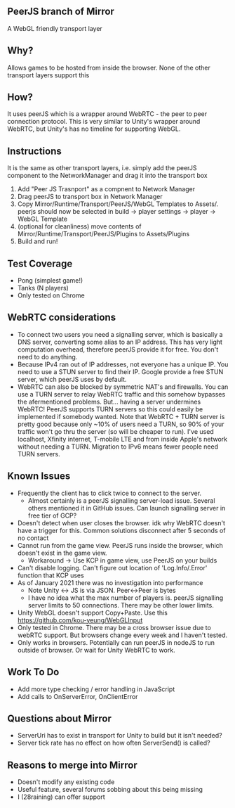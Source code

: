 ## PeerJS branch of Mirror
A WebGL friendly transport layer

## Why?
Allows games to be hosted from inside the browser. None of the other transport layers support this

## How?
It uses peerJS which is a wrapper around WebRTC - the peer to peer connection protocol. This is very similar to Unity's wrapper around WebRTC, but Unity's has no timeline for supporting WebGL.

## Instructions
It is the same as other transport layers, i.e. simply add the peerJS component to the NetworkManager and drag it into the transport box
1. Add "Peer JS Trasnport" as a compnent to Network Manager
2. Drag peerJS to transport box in Network Manager
3. Copy Mirror/Runtime/Transport/PeerJS/WebGL Templates to Assets/. peerjs should now be selected in build -> player settings -> player -> WebGL Template 
4. (optional for cleanliness) move contents of Mirror/Runtime/Transport/PeerJS/Plugins to Assets/Plugins
5. Build and run!

## Test Coverage
- Pong (simplest game!)
- Tanks (N players)
- Only tested on Chrome

## WebRTC considerations
- To connect two users you need a signalling server, which is basically a DNS server, converting some alias to an IP address. This has very light computation overhead, therefore peerJS provide it for free. You don't need to do anything.
- Because IPv4 ran out of IP addresses, not everyone has a unique IP. You need to use a STUN server to find their IP. Google provide a free STUN server, which peerJS uses by default.
- WebRTC can also be blocked by symmetric NAT's and firewalls. You can use a TURN server to relay WebRTC traffic and this somehow bypasses the afermentioned problems. But... having a server undermines WebRTC! PeerJS supports TURN servers so this could easily be implemented if somebody wanted. Note that WebRTC + TURN server is pretty good because only ~10% of users need a TURN, so 90% of your traffic won't go thru the server (so will be cheaper to run). I've used localhost, Xfinity internet, T-mobile LTE and from inside Apple's network without needing a TURN. Migration to IPv6 means fewer people need TURN servers.

## Known Issues
- Frequently the client has to click twice to connect to the server.
   - Almost certainly is a peerJS signalling server-load issue. Several others mentioned it in GitHub issues. Can launch signalling server in free tier of GCP?
- Doesn't detect when user closes the browser. idk why WebRTC doesn't have a trigger for this. Common solutions disconnect after 5 seconds of no contact
- Cannot run from the game view. PeerJS runs inside the browser, which doesn't exist in the game view.
  - Workaround -> Use KCP in game view, use PeerJS on your builds
- Can't disable logging. Can't figure out location of 'Log.Info/.Error' function that KCP uses
- As of January 2021 there was no investigation into performance
   - Note Unity <-> JS is via JSON. Peer<->Peer is bytes
   - I have no idea what the max number of players is. peerJS signalling server limits to 50 connections. There may be other lower limits.
- Unity WebGL doesn't support Copy+Paste. Use this https://github.com/kou-yeung/WebGLInput
- Only tested in Chrome. There may be a cross browser issue due to webRTC support. But browsers change every week and I haven't tested.
- Only works in browsers. Potentially can run peerJS in nodeJS to run outside of browser. Or wait for Unity WebRTC to work.

## Work To Do
- Add more type checking / error handling in JavaScript
- Add calls to OnServerError, OnClientError

## Questions about Mirror
- ServerUri has to exist in transport for Unity to build but it isn't needed?
- Server tick rate has no effect on how often ServerSend() is called?

## Reasons to merge into Mirror
- Doesn't modify any existing code
- Useful feature, several forums sobbing about this being missing
- I (28raining) can offer support
